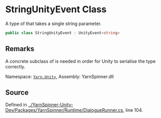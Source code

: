 # StringUnityEvent Class

A type of <see cref="!:UnityEvent"></see> that takes a single string
parameter. 


```csharp
public class StringUnityEvent : UnityEvent<string>
```
## Remarks

A concrete subclass of <see cref="!:UnityEvent"></see> is needed in
order for Unity to serialise the type correctly.




<div class="class-metadata">

Namespace: [`Yarn.Unity`](/api/csharp/yarn.unity/README.md), Assembly: YarnSpinner.dll
</div>

## Source
Defined in [../YarnSpinner-Unity-Dev/Packages/YarnSpinner/Runtime/DialogueRunner.cs](https://github.com/YarnSpinnerTool/YarnSpinner-Unity//blob/develop/Runtime/DialogueRunner.cs#L104), line 104.
